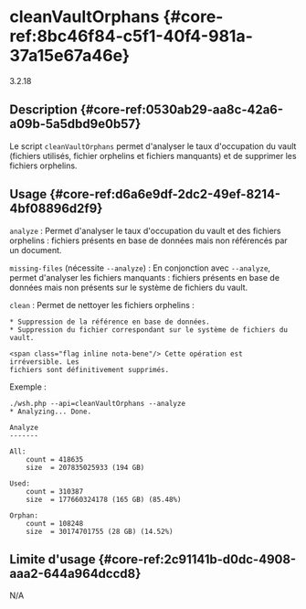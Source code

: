 # cleanVaultOrphans {#core-ref:8bc46f84-c5f1-40f4-981a-37a15e67a46e}

<span class="flag from release">3.2.18</span>

## Description {#core-ref:0530ab29-aa8c-42a6-a09b-5a5dbd9e0b57}

Le script `cleanVaultOrphans` permet d'analyser le taux d'occupation du vault
(fichiers utilisés, fichier orphelins et fichiers manquants) et de supprimer
les fichiers orphelins.

## Usage {#core-ref:d6a6e9df-2dc2-49ef-8214-4bf08896d2f9}

`analyze` 
:   Permet d'analyser le taux d'occupation du vault et des fichiers orphelins :
    fichiers présents en base de données mais non référencés par un document.

`missing-files` (nécessite `--analyze`)
:   En conjonction avec `--analyze`, permet d'analyser les fichiers manquants :
    fichiers présents en base de données mais non présents sur le système de
    fichiers du vault.

`clean`
:   Permet de nettoyer les fichiers orphelins :
    
    * Suppression de la référence en base de données.
    * Suppression du fichier correspondant sur le système de fichiers du vault.
    
    <span class="flag inline nota-bene"/> Cette opération est irréversible. Les
    fichiers sont définitivement supprimés.


Exemple : 

    ./wsh.php --api=cleanVaultOrphans --analyze
    * Analyzing... Done.
    
    Analyze
    -------
    
    All:
        count = 418635
        size  = 207835025933 (194 GB)
        
    Used:
        count = 310387
        size  = 177660324178 (165 GB) (85.48%)
        
    Orphan:
        count = 108248
        size  = 30174701755 (28 GB) (14.52%)


## Limite d'usage {#core-ref:2c91141b-d0dc-4908-aaa2-644a964dccd8}

N/A

<!-- link -->
